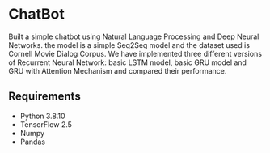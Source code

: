 # ChatBot
Built a simple chatbot using Natural Language Processing and Deep Neural Networks. the model is a simple Seq2Seq model and the dataset used is Cornell Movie Dialog Corpus. We have implemented three different versions of Recurrent Neural Network: basic LSTM model, basic GRU model and GRU with Attention Mechanism and compared their performance.

## Requirements
- Python 3.8.10
- TensorFlow 2.5
- Numpy
- Pandas
